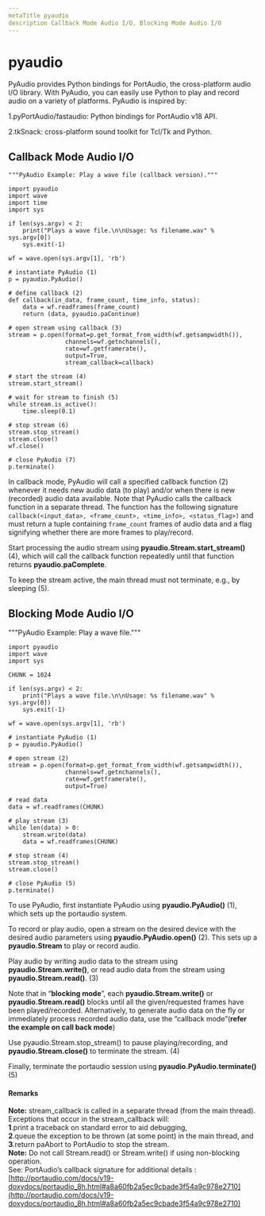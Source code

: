 ```yaml
---
metaTitle pyaudio
description Callback Mode Audio I/O, Blocking Mode Audio I/O
---
```


# pyaudio


PyAudio provides Python bindings for PortAudio, the cross-platform audio I/O library. With PyAudio, you can easily use Python to play and record audio on a variety of platforms. PyAudio is inspired by:

1.pyPortAudio/fastaudio: Python bindings for PortAudio v18 API.

2.tkSnack: cross-platform sound toolkit for Tcl/Tk and Python.



## Callback Mode Audio I/O


```
"""PyAudio Example: Play a wave file (callback version)."""

import pyaudio
import wave
import time
import sys

if len(sys.argv) < 2:
    print("Plays a wave file.\n\nUsage: %s filename.wav" % sys.argv[0])
    sys.exit(-1)

wf = wave.open(sys.argv[1], 'rb')

# instantiate PyAudio (1)
p = pyaudio.PyAudio()

# define callback (2)
def callback(in_data, frame_count, time_info, status):
    data = wf.readframes(frame_count)
    return (data, pyaudio.paContinue)

# open stream using callback (3)
stream = p.open(format=p.get_format_from_width(wf.getsampwidth()),
                channels=wf.getnchannels(),
                rate=wf.getframerate(),
                output=True,
                stream_callback=callback)

# start the stream (4)
stream.start_stream()

# wait for stream to finish (5)
while stream.is_active():
    time.sleep(0.1)

# stop stream (6)
stream.stop_stream()
stream.close()
wf.close()

# close PyAudio (7)
p.terminate()

```

In callback mode, PyAudio will call a specified callback function (2) whenever it needs new audio data (to play) and/or when there is new (recorded) audio data available. Note that PyAudio calls the callback function in a separate thread. The function has the following signature `callback(<input_data>, <frame_count>, <time_info>, <status_flag>)` and must return a tuple containing `frame_count` frames of audio data and a flag signifying whether there are more frames to play/record.

Start processing the audio stream using **pyaudio.Stream.start_stream()** (4), which will call the callback function repeatedly until that function returns **pyaudio.paComplete**.

To keep the stream active, the main thread must not terminate, e.g., by sleeping (5).



## Blocking Mode Audio I/O


"""PyAudio Example: Play a wave file."""

```
import pyaudio
import wave
import sys

CHUNK = 1024

if len(sys.argv) < 2:
    print("Plays a wave file.\n\nUsage: %s filename.wav" % sys.argv[0])
    sys.exit(-1)

wf = wave.open(sys.argv[1], 'rb')

# instantiate PyAudio (1)
p = pyaudio.PyAudio()

# open stream (2)
stream = p.open(format=p.get_format_from_width(wf.getsampwidth()),
                channels=wf.getnchannels(),
                rate=wf.getframerate(),
                output=True)

# read data
data = wf.readframes(CHUNK)

# play stream (3)
while len(data) > 0:
    stream.write(data)
    data = wf.readframes(CHUNK)

# stop stream (4)
stream.stop_stream()
stream.close()

# close PyAudio (5)
p.terminate()

```

To use PyAudio, first instantiate PyAudio using **pyaudio.PyAudio()** (1), which sets up the portaudio system.

To record or play audio, open a stream on the desired device with the desired audio parameters using **pyaudio.PyAudio.open()** (2). This sets up a **pyaudio.Stream** to play or record audio.

Play audio by writing audio data to the stream using **pyaudio.Stream.write()**, or read audio data from the stream using **pyaudio.Stream.read()**. (3)

Note that in “**blocking mode**”, each **pyaudio.Stream.write()** or **pyaudio.Stream.read()** blocks until all the given/requested frames have been played/recorded. Alternatively, to generate audio data on the fly or immediately process recorded audio data, use the “callback mode”(**refer the example on call back mode**)

Use pyaudio.Stream.stop_stream() to pause playing/recording, and **pyaudio.Stream.close()** to terminate the stream. (4)

Finally, terminate the portaudio session using **pyaudio.PyAudio.terminate()** (5)



#### Remarks


**Note:** stream_callback is called in a separate thread (from the main thread). Exceptions that occur in the stream_callback will:<br>
**1**.print a traceback on standard error to aid debugging,<br>
**2**.queue the exception to be thrown (at some point) in the main thread, and<br>
**3**.return paAbort to PortAudio to stop the stream.<br>
**Note:** Do not call Stream.read() or Stream.write() if using non-blocking operation.<br>
See: PortAudio’s callback signature for additional details :<br> [http://portaudio.com/docs/v19-doxydocs/portaudio_8h.html#a8a60fb2a5ec9cbade3f54a9c978e2710](http://portaudio.com/docs/v19-doxydocs/portaudio_8h.html#a8a60fb2a5ec9cbade3f54a9c978e2710)

